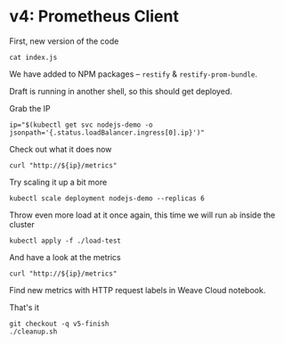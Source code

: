 # v4: Prometheus Client

First, new version of the code
```
cat index.js
```

We have added to NPM packages – `restify` & `restify-prom-bundle`.

Draft is running in another shell, so this should get deployed.

Grab the IP
```
ip="$(kubectl get svc nodejs-demo -o jsonpath='{.status.loadBalancer.ingress[0].ip}')"
```

Check out what it does now
```
curl "http://${ip}/metrics"
```

Try scaling it up a bit more
```
kubectl scale deployment nodejs-demo --replicas 6
```

Throw even more load at it once again, this time we will run `ab` inside the cluster
```
kubectl apply -f ./load-test
```

And have a look at the metrics
```
curl "http://${ip}/metrics"
```

Find new metrics with HTTP request labels in Weave Cloud notebook.

That's it
```
git checkout -q v5-finish
./cleanup.sh
```
